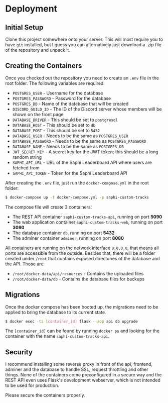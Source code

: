 # Deployment

## Initial Setup

Clone this project somewhere onto your server. This will most require
you to have `git` installed, but I guess you can alternatively just download a .zip
file of the repository and unpack it.

## Creating the Containers

Once you checked out the repository you need to create an `.env` file in the root folder.
The following variables are required:

* `POSTGRES_USER` - Username for the database
* `POSTGRES_PASSWORD` - Password for the database
* `POSTGRES_DB` - Name of the database that will be created
* `DISCORD_GUILD_ID` - The ID of the Discord server whose members will be shown on the front page
* `DATABASE_DRIVER` - This should be set to `postgresql`
* `DATABASE_HOST` - This should be set to `db`
* `DATABASE_PORT` - This should be set to `5432`
* `DATABASE_USER` - Needs to be the same as `POSTGRES_USER`
* `DATABASE_PASSWORD` - Needs to be the same as `POSTGRES_PASSWORD`
* `DATABASE_NAME` - Needs to be the same as `POSTGRES_DB`
* `JWT_SECRET_KEY` - A secret key for the JWT token; this should be a long random string
* `SAPHI_API_URL` - URL of the Saphi Leaderboard API where users are fetched from
* `SAPHI_API_TOKEN` - Token for the Saphi Leaderboard API

After creating the `.env` file, just run the `docker-compose.yml` in the root folder:

```bash
$ docker-compose up -f docker-compose.yml -p saphi-custom-tracks
```

The compose file will create 3 containers:

* The REST API container `saphi-custom-tracks-api`, running on port **5090**
* The web application container `saphi-custom-tracks-web`, running on port **3090**
* The database container `db`, running on port **5432**
* The adminer container `adminer`, running on port **8080**

All containers are running on the network interface `0.0.0.0`, that means all ports are accessible from the outside. Besides that,
there will be a folder created under `/root` that contains exposed directories of the database and the API. Those are:

* `/root/docker-data/api/resources` - Contains the uploaded files
* `/root/docker-data/db` - Contains the database files for backups

## Migrations

Once the docker compose has been booted up, the migrations need to be applied to bring the database to its current state.

```bash
$ docker exec -ti [container_id] flask --app api db upgrade
```

The `[container_id]` can be found by running `docker ps` and looking for the container with the name `saphi-custom-tracks-api`.

## Security

I recommend installing some reverse proxy in front of the api, frontend, adminer and the database
to handle SSL, request throttling and other things. None of the containers come preconfigured in a secure way
and the REST API even uses Flask's development webserver, which is not intended to be used for production.

Please secure the containers properly.
